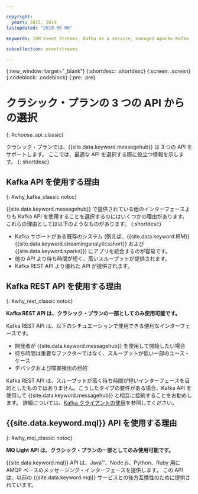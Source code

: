 ```yaml
---

copyright:
  years: 2015, 2019
lastupdated: "2018-06-06"

keywords: IBM Event Streams, Kafka as a service, managed Apache Kafka

subcollection: eventstreams

---
```


{:new_window: target="_blank"}
{:shortdesc: .shortdesc}
{:screen: .screen}
{:codeblock: .codeblock}
{:pre: .pre}

# クラシック・プランの 3 つの API からの選択 
{: #choose_api_classic}

クラシック・プランでは、{{site.data.keyword.messagehub}} は 3 つの API をサポートします。 ここでは、最適な API を選択する際に役立つ情報を示します。
{: shortdesc}

## Kafka API を使用する理由
{: #why_kafka_classic notoc}

{{site.data.keyword.messagehub}} で提供されている他のインターフェースよりも Kafka API を使用することを選択するのにはいくつかの理由があります。 これらの理由としては以下のようなものがあります。
{:shortdesc}


* Kafka サポートがある既存のシステム (例えば、{{site.data.keyword.IBM}} {{site.data.keyword.streaminganalyticsshort}} および {{site.data.keyword.sparks}}) にアプリを統合するのが容易です。
* 他の API より待ち時間が短く、高いスループットが提供されます。
* Kafka REST API より優れた API が提供されます。

## Kafka REST API を使用する理由
{: #why_rest_classic notoc}

**Kafka REST API は、クラシック・プランの一部としてのみ使用可能です。**
<br/>

Kafka REST API は、以下のシチュエーションで使用できる便利なインターフェースです。

* 開発者が {{site.data.keyword.messagehub}} を使用して開始したい場合
* 待ち時間は重要なファクターではなく、スループットが低い一部のユース・ケース
* デバッグおよび障害検出の目的

Kafka REST API は、スループットが高く待ち時間が短いインターフェースを目的としたものではありません。こうしたタイプの要件がある場合、Kafka API を使用して {{site.data.keyword.messagehub}} と相互に接続することをお勧めします。 詳細については、[Kafka クライアントの使用](/docs/services/EventStreams?topic=eventstreams-kafka_using#kafka_using)を参照してください。

## {{site.data.keyword.mql}} API を使用する理由
{: #why_mql_classic notoc}

**MQ Light API は、クラシック・プランの一部としてのみ使用可能です。**
<br/>

{{site.data.keyword.mql}} API は、Java™、Node.js、Python、Ruby 用に AMQP ベースのメッセージング・インターフェースを提供します。 この API は、以前の {{site.data.keyword.mql}} サービスとの後方互換性のために提供されています。
















